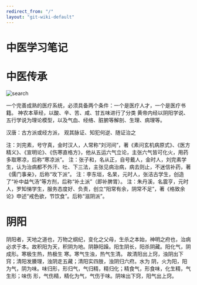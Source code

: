 ```yaml
---
redirect_from: "/"
layout: "git-wiki-default"
---
```




# 中医学习笔记

# 中医传承

![search](/sangys/tcm/中医传承.PNG)

一个完善成熟的医疗系统，必须具备两个条件：一个是医疗人才，一个是医疗书籍。
神农本草经，以酸、辛、苦、咸、甘五味进行了分类
黄帝内经以阴阳学说、五行学说为理论模型，以及气血、经络、脏腑等解剖、生理、病理等。

汉唐：古方派或经方派， 观其脉证、知犯何逆、随证治之

注：刘完素，号守真，金时汉人，人常称“刘河间”，著《素问玄机病原式》、《医方精义》、《宣明论》、《伤寒直格方》，他从五运六气立论，主张六气皆可化火，用药多取寒凉，后称“寒凉派”。
注：张子和，名从正，自号戴人，金时人，刘完素学生，认为治病都不外汗、吐、下三法，主张见病治病，病去则止，不迷信补药，著《儒门事亲》，后称“攻下派”。
注：李东垣，名杲，元时人，张洁古学生，创造了“补中益气汤”等方剂，后称“补土派”（即补脾胃）。
注：朱丹溪，名震亨，元时人，罗知悌学生，服务态度好、负责，创立“阳常有余，阴常不足”，著《格致余论》申述“戒色欲，节饮食”。后称“滋阴派”。



# 阴阳

阴阳者，天地之道也，万物之纲纪，变化之父母，生杀之本始，神明之府也，治病必求于本。故积阳为天，积阴为地。阴静阳躁。阳生阴长，阳杀阴藏。阳化气，阴成形。寒极生热，热极生 寒。寒气生浊，热气生清。
故清阳出上窍，浊阴出下窍；清阳发腠理，浊阴走五藏；清阳实四肢，浊阴归六府。水为 阴，火为阳，阳为气，阴为味。味归形，形归气，气归精，精归化；精食气，形食味，化生精，气生形；味伤 形，气伤精，精化为气，气伤于味。阴味出下窍，阳气出上窍。





